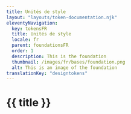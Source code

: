 ```yaml
---
title: Unités de style
layout: "layouts/token-documentation.njk"
eleventyNavigation:
  key: tokensFR
  title: Unités de style
  locale: fr
  parent: foundationsFR
  order: 1
  description: This is the foundation
  thumbnail: /images/fr/bases/foundation.png
  alt: This is an image of the foundation
translationKey: "designtokens"
---
```


# {{ title }}
